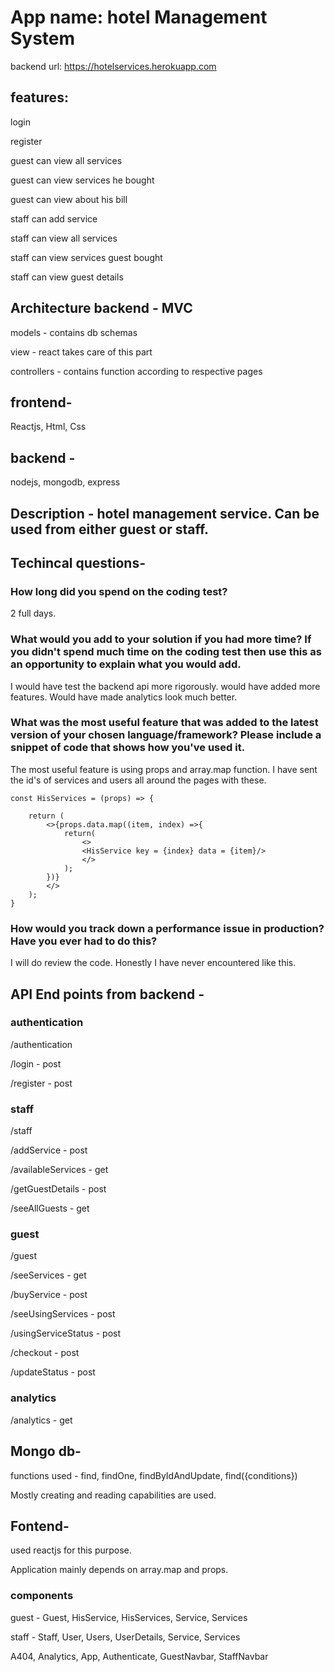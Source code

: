 # App name: hotel Management System

backend url: https://hotelservices.herokuapp.com

## features:

login

register

guest can view all services

guest can view services he bought

guest can view about his bill

staff can add service

staff can view all services

staff can view services guest bought

staff can view guest details

## Architecture backend - MVC

models - contains db schemas

view - react takes care of this part

controllers - contains function according to respective pages


## frontend-
Reactjs, Html, Css

## backend -
nodejs, mongodb, express 

## Description - hotel management service. Can be used from either guest or staff. 

## Techincal questions- 
### How long did you spend on the coding test?
2 full days.

### What would you add to your solution if you had more time? If you didn't spend much time on the coding test then use this as an opportunity to explain what you would add.
I would have test the backend api more rigorously. would have added more features. Would have made analytics look much better.

### What was the most useful feature that was added to the latest version of your chosen language/framework? Please include a snippet of code that shows how you've used it.
The most useful feature is using props and array.map function. I have sent the id's of services and users all around the pages with these.

```
const HisServices = (props) => {
    
    return (
        <>{props.data.map((item, index) =>{
            return(
                <>
                <HisService key = {index} data = {item}/>
                </>
            );
        })}
        </>
    );
}
```

### How would you track down a performance issue in production? Have you ever had to do this?
I will do review the code. Honestly I have never encountered like this.

## API End points from backend - 

### authentication
/authentication 

/login - post

/register - post

### staff 
/staff

/addService - post

/availableServices - get

/getGuestDetails - post

/seeAllGuests - get

### guest
/guest

/seeServices - get

/buyService - post

/seeUsingServices - post

/usingServiceStatus - post

/checkout - post

/updateStatus - post

### analytics
/analytics - get

## Mongo db-
functions used - find, findOne, findByIdAndUpdate, find({conditions})

Mostly creating and reading capabilities are used.

## Fontend-
used reactjs for this purpose.

Application mainly depends on array.map and props.

### components 

guest - Guest, HisService, HisServices, Service, Services

staff - Staff, User, Users, UserDetails, Service, Services

A404, Analytics, App, Authenticate, GuestNavbar, StaffNavbar



